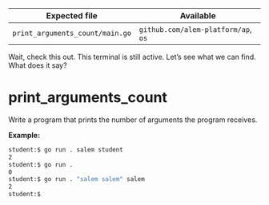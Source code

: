 | Expected file                   | Available                           |
| ------------------------------- | ----------------------------------- |
| `print_arguments_count/main.go` | `github.com/alem-platform/ap`, `os` |

<p data-story-username="di0n">Wait, check this out. This terminal is still active. Let’s see what we can find. What does it say?</p>

# print_arguments_count

Write a program that prints the number of arguments the program receives.

**Example:**

```sh
student:$ go run . salem student
2
student:$ go run .
0
student:$ go run . "salem salem" salem
2
student:$
```
